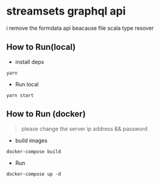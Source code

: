 # streamsets graphql api

i remove the formdata api beacause  file scala type resover

## How to Run(local)

* install deps

```code
yarn
```

* Run local

```code
yarn start
```

## How to Run (docker)

> please change the server ip address && password

* build images
  
```code
docker-compose build
```

* Run

```code
docker-compose up -d
```